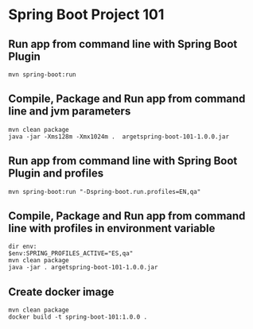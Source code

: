 # Spring Boot Project 101

## Run app from command line with Spring Boot Plugin

```console
mvn spring-boot:run
```

## Compile, Package and Run app from command line and jvm parameters

```console
mvn clean package
java -jar -Xms128m -Xmx1024m .	argetspring-boot-101-1.0.0.jar
```

## Run app from command line with Spring Boot Plugin and profiles

```console
mvn spring-boot:run "-Dspring-boot.run.profiles=EN,qa" 
```

## Compile, Package and Run app from command line with profiles in environment variable

```console
dir env:        
$env:SPRING_PROFILES_ACTIVE="ES,qa"
mvn clean package
java -jar .	argetspring-boot-101-1.0.0.jar
```

## Create docker image

```console
mvn clean package
docker build -t spring-boot-101:1.0.0 .
```
